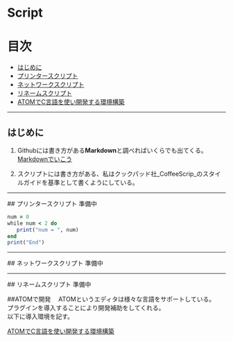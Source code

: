 # Script

# 目次

- [はじめに](#first)
- [プリンタースクリプト](#printscript)
- [ネットワークスクリプト](#netsc)
- [リネームスクリプト](#rename)
- [ATOMでC言語を使い開発する環境構築](ATOM)
<hr id="first" />

## はじめに

1. Githubには書き方がある**Markdown**と調べればいくらでも出てくる。[Markdownでいこう](https://gist.github.com/wate/7072365)

2. スクリプトには書き方がある、私はクックパッド社_CoffeeScrip_のスタイルガイドを基準として書くようにしている。


<hr id="printscript" />
## プリンタースクリプト
準備中

```rb
num = 0
while num < 2 do
   print("num = ", num)
end
print("End")
```

<hr id="netsc" />
## ネットワークスクリプト
準備中


<hr id="rename" />
## リネームスクリプト
準備中

##ATOMで開発
　ATOMというエディタは様々な言語をサポートしている。　　　　　　　　　　　　　　　　　　
　プラグインを導入することにより開発補助をしてくれる。  　　　　　　　　　　　　　　　　　
　以下に導入環境を記す。　　　　　　　　　　　　　　　　　　　　　
 

[ATOMでC言語を使い開発する環境構築](ATOM)
